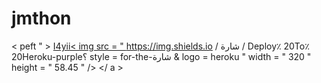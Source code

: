 # jmthon

< peft " > <a href =" https://heroku.com/deploy؟template=https://github.com/JMTHON-AR/roz "> I4yii< img src = " https://img.shields.io / شارة / Deploy٪ 20To٪ 20Heroku-purple؟ style = for-the-شارة & logo = heroku " width = " 320 " height = " 58.45 " /> </ a > </p>     
